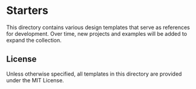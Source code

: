 # Starters

This directory contains various design templates that serve as references for development. Over time, new projects and examples will be added to expand the collection.

## License

Unless otherwise specified, all templates in this directory are provided under the MIT License.

